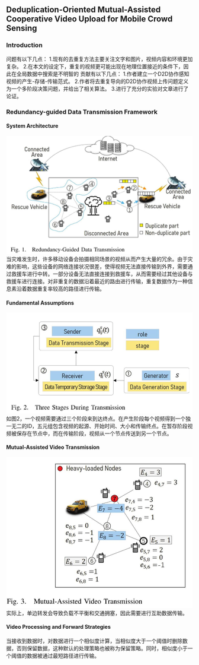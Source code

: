 ## Deduplication-Oriented Mutual-Assisted Cooperative Video Upload for Mobile Crowd Sensing
### Introduction
问题有以下几点：
1.现有的去重复方法主要关注文字和图片，视频内容和环境更加复杂。
2.在本文的设定下，重复的视频更可能出现在地理位置接近的条件下，因此在全局数据中搜索是不明智的
贡献有以下几点：
1.作者建立一个D2D协作感知视频的产生-存储-传输范式。
2.作者将去重复导向的D2D协作视频上传问题定义为一个多阶段决策问题，并给出了相关算法。
3.进行了充分的实验对文章进行了论证。
### Redundancy-guided Data Transmission Framework
#### System Architecture
![Fig.1](./fig1.jpg)
当灾难发生时，许多移动设备会拍摄相同场景的视频从而产生大量的冗余。由于灾难的影响，这些设备的网络连接状况很差，使得视频无法直接传输到外界，需要通过救援车进行中转。一部分设备无法直接连接到救援车，从而需要经过其他设备与救援车进行连接。对非重复的数据沿着最近的路由进行传输，重复数据作为一种信息素沿着数据重复率较高的路径进行传输。
#### Fundamental Assumptions
![Fig.2](./fig2.jpg)
如图2，一个视频需要通过三个阶段来到达终点。在产生阶段每个视频得到一个独一无二的ID，五元组包含视频的起源、开始时间、大小和传输终点。在暂存阶段视频被保存在节点中，而在传输阶段，视频从一个节点传送到另一个节点。
#### Mutual-Assisted Video Transmission
![Fig.3](./fig3.jpg)
实际上，单边转发会导致负载不平衡和交通拥塞，因此需要进行互助数据传输。
#### Video Processing and Forward Strategies
当接收到数据时，对数据进行一个相似度计算，当相似度大于一个阈值时删除数据，否则保留数据，这种默认的处理策略也被称为保留策略。同时，相似度小于一个阈值的数据被通过最短路径进行传输。